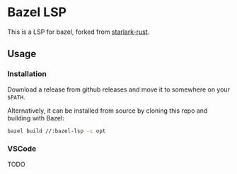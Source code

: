 # Bazel LSP

This is a LSP for bazel, forked from [starlark-rust](https://github.com/facebookexperimental/starlark-rust).

## Usage

### Installation

Download a release from github releases and move it to somewhere on your `$PATH`.

Alternatively, it can be installed from source by cloning this repo and building with Bazel:

```sh
bazel build //:bazel-lsp -c opt
```

### VSCode

TODO